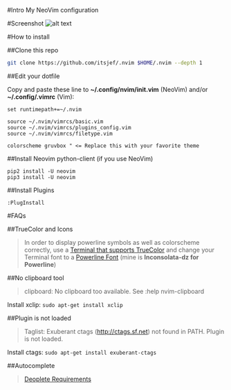 #Intro
My NeoVim configuration

#Screenshot
![alt text](https://raw.githubusercontent.com/itsjef/vimrc/268a15b54aef9669228837592ea0153252376043/screenshot.png "Gruvbox Dark High Contrast")

#How to install

##Clone this repo
```bash
git clone https://github.com/itsjef/.nvim $HOME/.nvim --depth 1
```

##Edit your dotfile

Copy and paste these line to __~/.config/nvim/init.vim__ (NeoVim) and/or __~/.config/.vimrc__ (Vim):
```vimL
set runtimepath+=~/.nvim

source ~/.nvim/vimrcs/basic.vim
source ~/.nvim/vimrcs/plugins_config.vim
source ~/.nvim/vimrcs/filetype.vim

colorscheme gruvbox " <= Replace this with your favorite theme
```

##Install Neovim python-client (if you use NeoVim)
```
pip2 install -U neovim
pip3 install -U neovim
```

##Install Plugins
```
:PlugInstall
```

#FAQs

##TrueColor and Icons
> In order to display powerline symbols as well as colorscheme correctly, use a [Terminal that supports TrueColor](https://gist.github.com/XVilka/8346728) and change your Terminal font to a [Powerline Font](https://github.com/powerline/fonts) (mine is __Inconsolata-dz for Powerline__)

##No clipboard tool
> clipboard: No clipboard too available. See :help nvim-clipboard

Install xclip: `sudo apt-get install xclip`

##Plugin is not loaded
> Taglist: Exuberant ctags (http://ctags.sf.net) not found in PATH. Plugin is not loaded.

Install ctags: `sudo apt-get install exuberant-ctags`

##Autocomplete
> [Deoplete Requirements](https://github.com/Shougo/deoplete.nvim)
